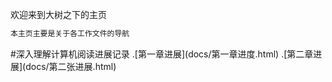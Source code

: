 欢迎来到大树之下的主页

```markdown
本主页主要是关于各工作文件的导航
```

<link rel="icon" type="image/x-icon" href="tree.ico"/>
#深入理解计算机阅读进展记录
.[第一章进展](docs/第一章进度.html)
.[第二章进展](docs/第二张进展.html)